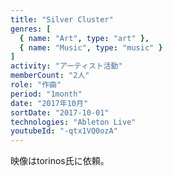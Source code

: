 ```yaml
---
title: "Silver Cluster"
genres: [
  { name: "Art", type: "art" },
  { name: "Music", type: "music" }
]
activity: "アーティスト活動"
memberCount: "2人"
role: "作曲"
period: "1month"
date: "2017年10月"
sortDate: "2017-10-01"
technologies: "Ableton Live"
youtubeId: "-qtx1VQ0ozA"
---
```


映像はtorinos氏に依頼。
